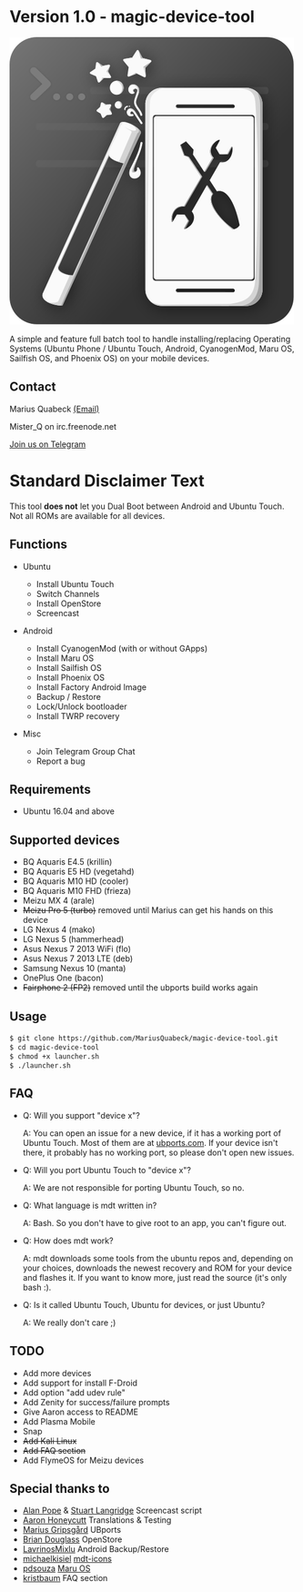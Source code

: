 # Version 1.0 - magic-device-tool

![alt text](https://raw.githubusercontent.com/MariusQuabeck/magic-device-tool/master/mdt.png "magic-device-tool logo")


A simple and feature full batch tool to handle installing/replacing Operating Systems (Ubuntu Phone / Ubuntu Touch, Android, CyanogenMod, Maru OS, Sailfish OS, and Phoenix OS) on your mobile devices.

Contact
-------
Marius Quabeck [(Email)](mailto:misterq@ubuntu.com?subject=magic-device-tool)

Mister_Q on irc.freenode.net

[Join us on Telegram](https://telegram.me/joinchat/A3LlWgiC4TQYX0epd9w8EQ)

# Standard Disclaimer Text
This tool **does not** let you Dual Boot between Android and Ubuntu Touch.
Not all ROMs are available for all devices.

Functions
---
- Ubuntu
  - Install Ubuntu Touch
  - Switch Channels
  - Install OpenStore
  - Screencast


- Android
  - Install CyanogenMod (with or without GApps)
  - Install Maru OS
  - Install Sailfish OS
  - Install Phoenix OS
  - Install Factory Android Image
  - Backup / Restore
  - Lock/Unlock bootloader
  - Install TWRP recovery

- Misc
  - Join Telegram Group Chat
  - Report a bug


Requirements
----
- Ubuntu 16.04 and above

Supported devices
----

- BQ Aquaris E4.5 (krillin)
- BQ Aquaris E5 HD (vegetahd)
- BQ Aquaris M10 HD (cooler)
- BQ Aquaris M10 FHD (frieza)
- Meizu MX 4 (arale)
- ~~Meizu Pro 5 (turbo)~~ removed until Marius can get his hands on this device
- LG Nexus 4 (mako)
- LG Nexus 5 (hammerhead)
- Asus Nexus 7 2013 WiFi (flo)
- Asus Nexus 7 2013 LTE (deb)
- Samsung Nexus 10 (manta)
- OnePlus One (bacon)
- ~~Fairphone 2 (FP2)~~ removed until the ubports build works again


Usage
-----
```
$ git clone https://github.com/MariusQuabeck/magic-device-tool.git
$ cd magic-device-tool
$ chmod +x launcher.sh
$ ./launcher.sh
```
FAQ
---
- Q: Will you support "device x"?

  A: You can open an issue for a new device, if it has a working port of Ubuntu Touch. Most of them are at [ubports.com](https://ubports.com/). If your device isn't there, it probably has no working port, so please don't open new issues.
- Q: Will you port Ubuntu Touch to "device x"?

  A: We are not responsible for porting Ubuntu Touch, so no.
- Q: What language is mdt written in?

  A: Bash. So you don't have to give root to an app, you can't figure out.
- Q: How does mdt work?

  A: mdt downloads some tools from the ubuntu repos and, depending on your choices, downloads the newest recovery and ROM for your device and flashes it. If you want to know more, just read the source (it's only bash :).
- Q: Is it called Ubuntu Touch, Ubuntu for devices, or just Ubuntu?

  A: We really don't care ;) 

TODO
------
- Add more devices
- Add support for install F-Droid
- Add option "add udev rule"
- Add Zenity for success/failure prompts
- Give Aaron access to README
- Add Plasma Mobile
- Snap
- ~~Add Kali Linux~~
- ~~Add FAQ section~~
- Add FlymeOS for Meizu devices

Special thanks to
---
- [Alan Pope](https://github.com/popey) & [Stuart Langridge](https://github.com/stuartlangridge) Screencast script
- [Aaron Honeycutt](https://github.com/ahoneybun) Translations & Testing
- [Marius Gripsgård](https://github.com/mariogrip) UBports
- [Brian Douglass](https://github.com/bhdouglass) OpenStore
- [LavrinosMixlu](https://github.com/LavrinosMixlu) Android Backup/Restore
- [michaelkisiel](https://github.com/michaelkisiel) [mdt-icons](https://github.com/michaelkisiel/mdt-icons)
- [pdsouza](https://github.com/pdsouza) [Maru OS](https://github.com/maruos/maruos)
- [kristbaum](https://github.com/kristbaum) FAQ section
